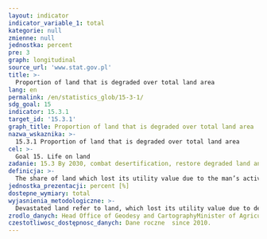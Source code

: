 ```yaml
---
layout: indicator
indicator_variable_1: total
kategorie: null
zmienne: null
jednostka: percent
pre: 3
graph: longitudinal
source_url: 'www.stat.gov.pl'
title: >-
  Proportion of land that is degraded over total land area
lang: en
permalink: /en/statistics_glob/15-3-1/
sdg_goal: 15
indicator: 15.3.1
target_id: '15.3.1'
graph_title: Proportion of land that is degraded over total land area
nazwa_wskaznika: >-
  15.3.1 Proportion of land that is degraded over total land area
cel: >-
  Goal 15. Life on land
zadanie: 15.3 By 2030, combat desertification, restore degraded land and soil, including land affected by desertification, drought and floods, and strive to achieve a land degradation-neutral world
definicja: >-
  The share of land which lost its utility value due to the man’s activities or other factors (devastated land) and land whose utility, agricultural or forestry value diminished (degraded land) in total geodesic area of the country.
jednostka_prezentacji: percent [%]
dostepne_wymiary: total
wyjasnienia_metodologiczne: >-
  Devastated land refer to land, which lost its utility value due to deterioration of natural conditions or environmental changes as well as industrial activity and harmful agricultural activity.Degraded land refer to land, which agricultural or forestry value diminished, due to deterioration of natural conditions or environmental changes as well as industrial activity and harmful agricultural activity. Loss or reduction of utility value of land is a total loss or a reduction in the production capacity of the land. Land reclamation means creation or restoration of utility or natural value for degraded or devastated land through proper formation of the landscape, enhancements of physical and chemical properties, regulation of water conditions, and restoration of soil, reinforcement of scarps and reconstruction or construction of indispensable routes. Reclaimed land is subject to development i.e. agricultural, forest or other type of utilization. Land designated for reclamation includes degraded or devastated land, such as: closed dumps, landfills, landslides, lands on which industrial and mining activities were carried out, and military fields for which the competent authority has approved reclamation projects.
zrodlo_danych: Head Office of Geodesy and CartographyMinister of Agriculture and Rural Development
czestotliwosc_dostępnosc_danych: Dane roczne  since 2010.
---
```

